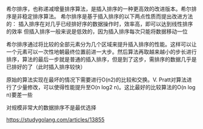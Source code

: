 希尔排序，也称递减增量排序算法，是插入排序的一种更高效的改进版本。希尔排序是非稳定排序算法。
希尔排序是基于插入排序的以下两点性质而提出改进方法的：
插入排序在对几乎已经排好序的数据操作时，效率高，即可以达到线性排序的效率
但插入排序一般来说是低效的，因为插入排序每次只能将数据移动一位

希尔排序通过将比较的全部元素分为几个区域来提升插入排序的性能。这样可以让一个元素可以一次性地朝最终位置前进一大步。然后算法再取越来越小的步长进行排序，算法的最后一步就是普通的插入排序，但是到了这步，需排序的数据几乎是已排好的了（此时插入排序较快）


原始的算法实现在最坏的情况下需要进行O(n2)的比较和交换。V. Pratt对算法进行了少量修改，可以使得性能提升至O(n log2 n)。这比最好的比较算法的O(n log n)要差一些

对规模非常大的数据排序不是最优选择

https://studygolang.com/articles/13855
